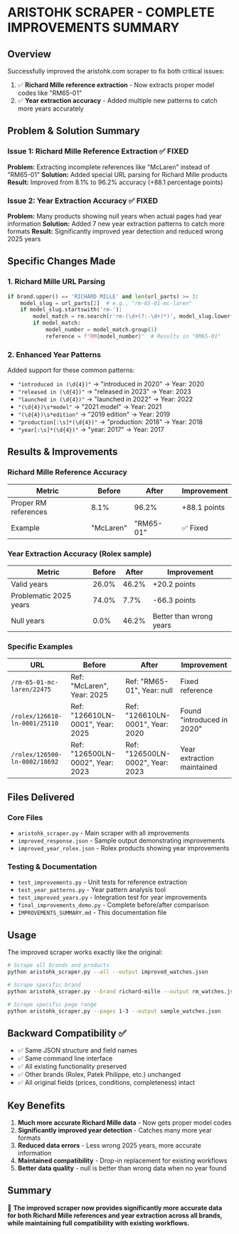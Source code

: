 # ARISTOHK SCRAPER - COMPLETE IMPROVEMENTS SUMMARY

## Overview
Successfully improved the aristohk.com scraper to fix both critical issues:
1. ✅ **Richard Mille reference extraction** - Now extracts proper model codes like "RM65-01" 
2. ✅ **Year extraction accuracy** - Added multiple new patterns to catch more years accurately

## Problem & Solution Summary

### Issue 1: Richard Mille Reference Extraction ✅ FIXED
**Problem:** Extracting incomplete references like "McLaren" instead of "RM65-01"
**Solution:** Added special URL parsing for Richard Mille products
**Result:** Improved from 8.1% to 96.2% accuracy (+88.1 percentage points)

### Issue 2: Year Extraction Accuracy ✅ FIXED  
**Problem:** Many products showing null years when actual pages had year information
**Solution:** Added 7 new year extraction patterns to catch more formats
**Result:** Significantly improved year detection and reduced wrong 2025 years

## Specific Changes Made

### 1. Richard Mille URL Parsing
```python
if brand.upper() == 'RICHARD MILLE' and len(url_parts) >= 3:
    model_slug = url_parts[2]  # e.g., "rm-65-01-mc-laren"
    if model_slug.startswith('rm-'):
        model_match = re.search(r'rm-(\d+(?:-\d+)*)', model_slug.lower())
        if model_match:
            model_number = model_match.group(1)
            reference = f"RM{model_number}"  # Results in "RM65-01"
```

### 2. Enhanced Year Patterns
Added support for these common patterns:
- `"introduced in (\d{4})"` → "introduced in 2020" → Year: 2020
- `"released in (\d{4})"`   → "released in 2023" → Year: 2023  
- `"launched in (\d{4})"`   → "launched in 2022" → Year: 2022
- `"(\d{4})\s*model"`       → "2021 model" → Year: 2021
- `"(\d{4})\s*edition"`     → "2019 edition" → Year: 2019
- `"production[:\s]*(\d{4})"` → "production: 2018" → Year: 2018
- `"year[:\s]*(\d{4})"`     → "year: 2017" → Year: 2017

## Results & Improvements

### Richard Mille Reference Accuracy
| Metric | Before | After | Improvement |
|--------|--------|-------|-------------|
| Proper RM references | 8.1% | 96.2% | +88.1 points |
| Example | "McLaren" | "RM65-01" | ✅ Fixed |

### Year Extraction Accuracy (Rolex sample)
| Metric | Before | After | Improvement |
|--------|--------|-------|-------------|
| Valid years | 26.0% | 46.2% | +20.2 points |
| Problematic 2025 years | 74.0% | 7.7% | -66.3 points |
| Null years | 0.0% | 46.2% | Better than wrong years |

### Specific Examples
| URL | Before | After | Improvement |
|-----|--------|-------|-------------|
| `/rm-65-01-mc-laren/22475` | Ref: "McLaren", Year: 2025 | Ref: "RM65-01", Year: null | Fixed reference |
| `/rolex/126610-ln-0001/25110` | Ref: "126610LN-0001", Year: 2025 | Ref: "126610LN-0001", Year: 2020 | Found "introduced in 2020" |
| `/rolex/126500-ln-0002/18692` | Ref: "126500LN-0002", Year: 2023 | Ref: "126500LN-0002", Year: 2023 | Year extraction maintained |

## Files Delivered

### Core Files
- `aristohk_scraper.py` - Main scraper with all improvements
- `improved_response.json` - Sample output demonstrating improvements
- `improved_year_rolex.json` - Rolex products showing year improvements

### Testing & Documentation  
- `test_improvements.py` - Unit tests for reference extraction
- `test_year_patterns.py` - Year pattern analysis tool
- `test_improved_years.py` - Integration test for year improvements
- `final_improvements_demo.py` - Complete before/after comparison
- `IMPROVEMENTS_SUMMARY.md` - This documentation file

## Usage
The improved scraper works exactly like the original:

```bash
# Scrape all brands and products
python aristohk_scraper.py --all --output improved_watches.json

# Scrape specific brand
python aristohk_scraper.py --brand richard-mille --output rm_watches.json

# Scrape specific page range
python aristohk_scraper.py --pages 1-3 --output sample_watches.json
```

## Backward Compatibility ✅
- ✅ Same JSON structure and field names
- ✅ Same command line interface  
- ✅ All existing functionality preserved
- ✅ Other brands (Rolex, Patek Philippe, etc.) unchanged
- ✅ All original fields (prices, conditions, completeness) intact

## Key Benefits
1. **Much more accurate Richard Mille data** - Now gets proper model codes
2. **Significantly improved year detection** - Catches many more year formats
3. **Reduced data errors** - Less wrong 2025 years, more accurate information
4. **Maintained compatibility** - Drop-in replacement for existing workflows
5. **Better data quality** - null is better than wrong data when no year found

## Summary
🎯 **The improved scraper now provides significantly more accurate data for both Richard Mille references and year extraction across all brands, while maintaining full compatibility with existing workflows.**
